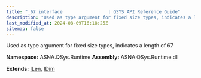 ```yaml
---
title: "_67 interface                 | QSYS API Reference Guide"
description: "Used as type argument for fixed size types, indicates a length of 67  "
last_modified_at: 2024-08-09T16:18:25Z
sitemap: false
---
```


Used as type argument for fixed size types, indicates a length of 67 

**Namespace:** ASNA.QSys.Runtime
**Assembly:** ASNA.QSys.Runtime.dll

**Extends:** [ILen](/reference/runtime/qsys-runtime/i-len.html), [IDim](/reference/runtime/qsys-runtime/i-dim.html)
<br>
<br>
